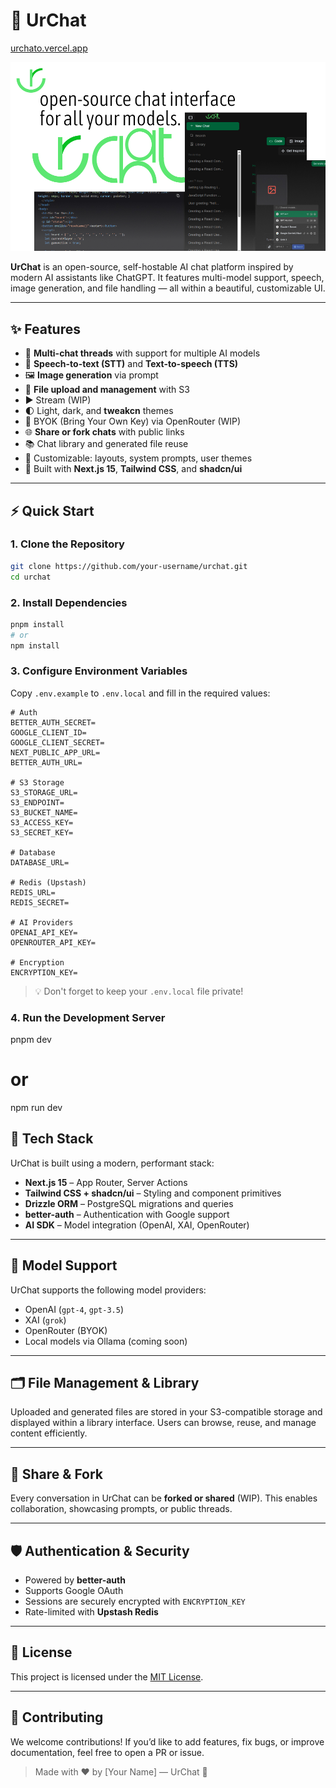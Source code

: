 # 🌱 UrChat

[urchato.vercel.app](https://urchato.vercel.app)

![urchat cover](./public/images/og-image.jpg)

**UrChat** is an open-source, self-hostable AI chat platform inspired by modern AI assistants like ChatGPT. It features multi-model support, speech, image generation, and file handling — all within a beautiful, customizable UI.

---

## ✨ Features

- 🧠 **Multi-chat threads** with support for multiple AI models
- 🎤 **Speech-to-text (STT)** and **Text-to-speech (TTS)**
- 🖼️ **Image generation** via prompt
- 📁 **File upload and management** with S3
- ▶️ Stream (WIP)
- 🌓 Light, dark, and **tweakcn** themes
- 🔐 BYOK (Bring Your Own Key) via OpenRouter (WIP)
- 🌐 **Share or fork chats** with public links
- 📚 Chat library and generated file reuse
- 🧩 Customizable: layouts, system prompts, user themes
- 🚀 Built with **Next.js 15**, **Tailwind CSS**, and **shadcn/ui**

---

## ⚡ Quick Start

### 1. Clone the Repository

```bash
git clone https://github.com/your-username/urchat.git
cd urchat
```

### 2. Install Dependencies

```bash
pnpm install
# or
npm install
```

### 3. Configure Environment Variables

Copy `.env.example` to `.env.local` and fill in the required values:

```env
# Auth
BETTER_AUTH_SECRET=
GOOGLE_CLIENT_ID=
GOOGLE_CLIENT_SECRET=
NEXT_PUBLIC_APP_URL=
BETTER_AUTH_URL=

# S3 Storage
S3_STORAGE_URL=
S3_ENDPOINT=
S3_BUCKET_NAME=
S3_ACCESS_KEY=
S3_SECRET_KEY=

# Database
DATABASE_URL=

# Redis (Upstash)
REDIS_URL=
REDIS_SECRET=

# AI Providers
OPENAI_API_KEY=
OPENROUTER_API_KEY=

# Encryption
ENCRYPTION_KEY=
```

> 💡 Don't forget to keep your `.env.local` file private!

### 4. Run the Development Server

pnpm dev

# or

npm run dev

## 🧰 Tech Stack

UrChat is built using a modern, performant stack:

- **Next.js 15** – App Router, Server Actions
- **Tailwind CSS + shadcn/ui** – Styling and component primitives
- **Drizzle ORM** – PostgreSQL migrations and queries
- **better-auth** – Authentication with Google support
- **AI SDK** – Model integration (OpenAI, XAI, OpenRouter)

---

## 🤖 Model Support

UrChat supports the following model providers:

- OpenAI (`gpt-4`, `gpt-3.5`)
- XAI (`grok`)
- OpenRouter (BYOK)
- Local models via Ollama (coming soon)

---

## 🗂️ File Management & Library

Uploaded and generated files are stored in your S3-compatible storage and displayed within a library interface. Users can browse, reuse, and manage content efficiently.

---

## 🔗 Share & Fork

Every conversation in UrChat can be **forked or shared** (WIP). This enables collaboration, showcasing prompts, or public threads.

---

## 🛡️ Authentication & Security

- Powered by **better-auth**
- Supports Google OAuth
- Sessions are securely encrypted with `ENCRYPTION_KEY`
- Rate-limited with **Upstash Redis**

---

## 📜 License

This project is licensed under the [MIT License](./LICENSE).

---

## 🤝 Contributing

We welcome contributions! If you’d like to add features, fix bugs, or improve documentation, feel free to open a PR or issue.

> Made with ❤️ by [Your Name] — UrChat 🌱
